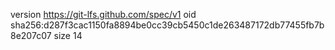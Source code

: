 version https://git-lfs.github.com/spec/v1
oid sha256:d287f3cac1150fa8894be0cc39cb5450c1de263487172db77455fb7b8e207c07
size 14
